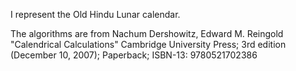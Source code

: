 I represent the Old Hindu Lunar calendar.

The algorithms are from
	Nachum Dershowitz, Edward M. Reingold "Calendrical Calculations"
	Cambridge University Press; 3rd edition (December 10, 2007);
	Paperback; ISBN-13: 9780521702386